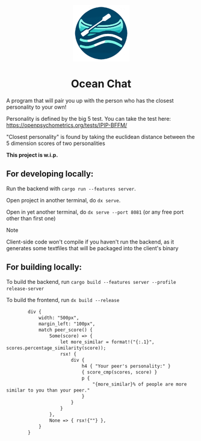 <p align="center">
  <img src="assets/logo.png" alt="Logo" width="150" />
</p>
<h1 align="center">Ocean Chat</h1>

A program that will pair you up with the person who has the closest personality to your own!

Personality is defined by the big 5 test. You can take the test here: https://openpsychometrics.org/tests/IPIP-BFFM/

"Closest personality" is found by taking the euclidean distance between the 5 dimension scores of two personalities

**This project is w.i.p.**

## For developing locally:
Run the backend with `cargo run --features server`.

Open project in another terminal, do `dx serve`.

Open in yet another terminal, do `dx serve --port 8081` (or any free port other than first one)

> [!NOTE]
> Client-side code won't compile if you haven't run the backend, as it generates some textfiles that will be packaged into the client's binary

## For building locally:
To build the backend, run `cargo build --features server --profile release-server`

To build the frontend, run `dx build --release`






            div {
                width: "500px",
                margin_left: "100px",
                match peer_score() {
                    Some(score) => {
                        let more_similar = format!("{:.1}", scores.percentage_similarity(score));
                        rsx! {
                            div {
                                h4 { "Your peer's personality:" }
                                { score_cmp(scores, score) }
                                p {
                                    "{more_similar}% of people are more similar to you than your peer."
                                }
                            }
                        }
                    },
                    None => { rsx!{""} },
                }
            }
